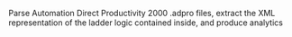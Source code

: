 Parse Automation Direct Productivity 2000 .adpro files, extract the XML representation of the ladder logic contained inside, and produce analytics 

